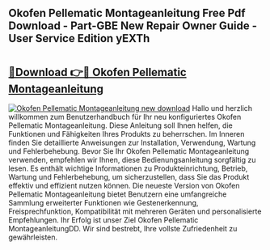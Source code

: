 ## Okofen Pellematic Montageanleitung Free Pdf Download - Part-GBE New Repair Owner Guide - User Service Edition yEXTh

# <h2><a href="http://df8km81.blite.top/?on=Okofen+Pellematic+Montageanleitung">🔗Download 👉🔴 Okofen Pellematic Montageanleitung</a></h2>

[![Okofen Pellematic Montageanleitung new download](https://i.imgur.com/lujVjoI.png)](http://df8km81.blite.top/?on=Okofen+Pellematic+Montageanleitung)
Hallo und herzlich willkommen zum Benutzerhandbuch für Ihr neu konfiguriertes Okofen Pellematic Montageanleitung. Diese Anleitung soll Ihnen helfen, die Funktionen und Fähigkeiten Ihres Produkts zu beherrschen. Im Inneren finden Sie detaillierte Anweisungen zur Installation, Verwendung, Wartung und Fehlerbehebung. Bevor Sie Ihr Okofen Pellematic Montageanleitung verwenden, empfehlen wir Ihnen, diese Bedienungsanleitung sorgfältig zu lesen. Es enthält wichtige Informationen zu Produkteinrichtung, Betrieb, Wartung und Fehlerbehebung, um sicherzustellen, dass Sie das Produkt effektiv und effizient nutzen können. Die neueste Version von Okofen Pellematic Montageanleitung bietet Benutzern eine umfangreiche Sammlung erweiterter Funktionen wie Gestenerkennung, Freisprechfunktion, Kompatibilität mit mehreren Geräten und personalisierte Empfehlungen. Ihr Erfolg ist unser Ziel Okofen Pellematic MontageanleitungDD. Wir sind bestrebt, Ihre vollste Zufriedenheit zu gewährleisten.
